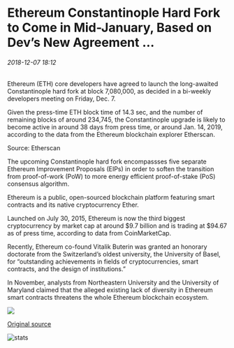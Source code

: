 # Ethereum Constantinople Hard Fork to Come in Mid-January, Based on Dev’s New Agreement ...

###### 2018-12-07 18:12

Ethereum (ETH) core developers have agreed to launch the long-awaited Constantinople hard fork at block 7,080,000, as decided in a bi-weekly developers meeting on Friday, Dec. 7.

Given the press-time ETH block time of 14.3 sec, and the number of remaining blocks of around 234,745, the Constantinople upgrade is likely to become active in around 38 days from press time, or around Jan. 14, 2019, according to the data from the Ethereum blockchain explorer Etherscan.

Source: Etherscan

The upcoming Constantinople hard fork encompassses five separate Ethereum Improvement Proposals (EIPs) in order to soften the transition from proof-of-work (PoW) to more energy efficient proof-of-stake (PoS) consensus algorithm.

Ethereum is a public, open-sourced blockchain platform featuring smart contracts and its native cryptocurrency Ether.

Launched on July 30, 2015, Ethereum is now the third biggest cryptocurrency by market cap at around $9.7 billion and is trading at $94.67 as of press time, according to data from CoinMarketCap.

Recently, Ethereum co-found Vitalik Buterin was granted an honorary doctorate from the Switzerland’s oldest university, the University of Basel, for “outstanding achievements in fields of cryptocurrencies, smart contracts, and the design of institutions.”

In November, analysts from Northeastern University and the University of Maryland claimed that the alleged existing lack of diversity in Ethereum smart contracts threatens the whole Ethereum blockchain ecosystem.

![](https://s3.cointelegraph.com/storage/uploads/view/c5d1dd4808d1cc8e4efbda7a70abfd34.png)

[Original source](https://cointelegraph.com/news/ethereum-constantinople-hard-fork-to-come-in-mid-january-based-on-devs-new-agreement)

![stats](https://c.statcounter.com/11760860/0/a89fa40b/1/ "stats")